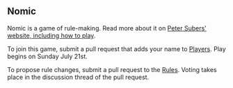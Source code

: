 ## Nomic

Nomic is a game of rule-making. Read more about it on [Peter Subers' website, including how to play](http://legacy.earlham.edu/~peters/writing/nomic.htm).

To join this game, submit a pull request that adds your name to [Players](https://github.com/fkh/nomic/blob/master/players). Play begins on Sunday July 21st.

To propose rule changes, submit a pull request to the [Rules](https://github.com/fkh/nomic/blob/master/rules.md). Voting takes place in the discussion thread of the pull request. 
